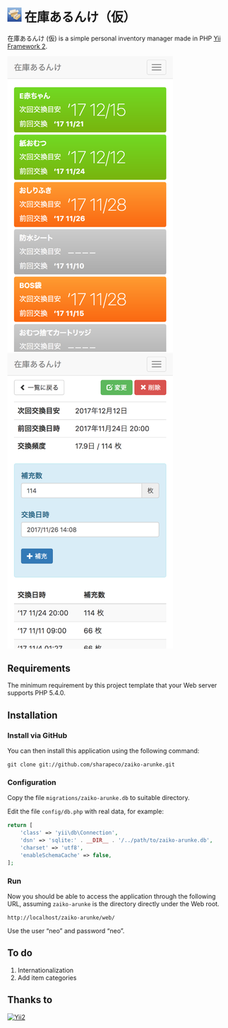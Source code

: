 <img alt="*" src="https://github.com/sharapeco/zaiko-arunke/blob/master/web/assets/img/favicon.jpg?raw=true" width="32" height="32">  在庫あるんけ（仮）
=================================

在庫あるんけ (仮) is a simple personal inventory manager made in PHP [Yii Framework 2](http://www.yiiframework.com).

<img alt="[画面イメージ 1]" src="https://github.com/sharapeco/zaiko-arunke/blob/master/web/assets/img/screenshot1.png?raw=true" width="375"> <img alt="[画面イメージ 2]" src="https://github.com/sharapeco/zaiko-arunke/blob/master/web/assets/img/screenshot2.png?raw=true" width="375">



Requirements
------------

The minimum requirement by this project template that your Web server supports PHP 5.4.0.


Installation
------------

### Install via GitHub

You can then install this application using the following command:

~~~
git clone git://github.com/sharapeco/zaiko-arunke.git
~~~


### Configuration

Copy the file `migrations/zaiko-arunke.db` to suitable directory.

Edit the file `config/db.php` with real data, for example:

```php
return [
	'class' => 'yii\db\Connection',
	'dsn' => 'sqlite:' . __DIR__ . '/../path/to/zaiko-arunke.db',
	'charset' => 'utf8',
	'enableSchemaCache' => false,
];
```


### Run

Now you should be able to access the application through the following URL, assuming `zaiko-arunke` is the directory
directly under the Web root.

~~~
http://localhost/zaiko-arunke/web/
~~~

Use the user “neo” and password “neo”.


To do
-------

1. Internationalization
2. Add item categories


Thanks to
-------------
[![Yii2](https://img.shields.io/badge/Powered_by-Yii_Framework-green.svg?style=flat)](http://www.yiiframework.com)
